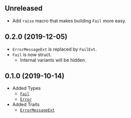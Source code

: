 
## Unreleased

* Add `raise` macro that makes building `Fail` more easy.

## 0.2.0 (2019-12-05)

* `ErrorMessageExt` is replaced by `FailExt`.
* `Fail` is now struct.
    - Internal variants will be hidden.

## 0.1.0 (2019-10-14)

* Added Types
    - [`Fail`](https://docs.rs/tiny_fail/0.1.0/tiny_fail/enum.Fail.html)
    - [`Error`](https://docs.rs/tiny_fail/0.1.0/tiny_fail/struct.Error.html)
* Added Traits
    - [`ErrorMessageExt`](https://docs.rs/tiny_fail/0.1.0/tiny_fail/trait.ErrorMessageExt.html)